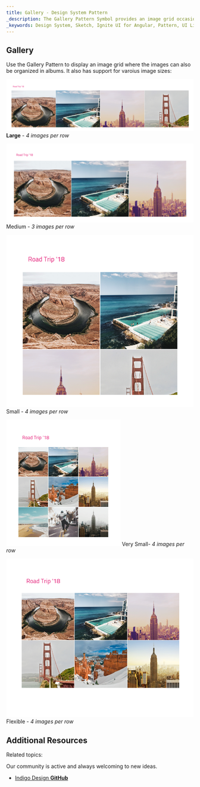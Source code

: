 ```yaml
---
title: Gallery - Design System Pattern
_description: The Gallery Pattern Symbol provides an image grid occasionally interrupted by headings that help group images into albums. 
_keywords: Design System, Sketch, Ignite UI for Angular, Pattern, UI Library, Widgets
---
```


## Gallery

Use the Gallery Pattern to display an image grid where the images can also be organized in albums. It also has support for varoius image sizes:

![](../images/gallery_large.png)
**Large** - _4 images per row_

![](../images/gallery_medium.png)
Medium - _3 images per row_

![](../images/gallery_small.png)
Small - _4 images per row_

![](../images/gallery_very-small.png)
Very Small- _4 images per row_

![](../images/gallery_flexible.png)
Flexible - _4 images per row_

## Additional Resources

Related topics:

Our community is active and always welcoming to new ideas.

- [Indigo Design **GitHub**](https://github.com/IgniteUI/design-system-docfx)
